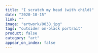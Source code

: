 ```yaml
---
title: "I scratch my head (with child)"
date: "2020-10-15"
link: ""
image: "artwork/0038.jpg"
tags: "outsider on-black portrait"
product: false
category: "art"
appear_on_index: false
---
```

